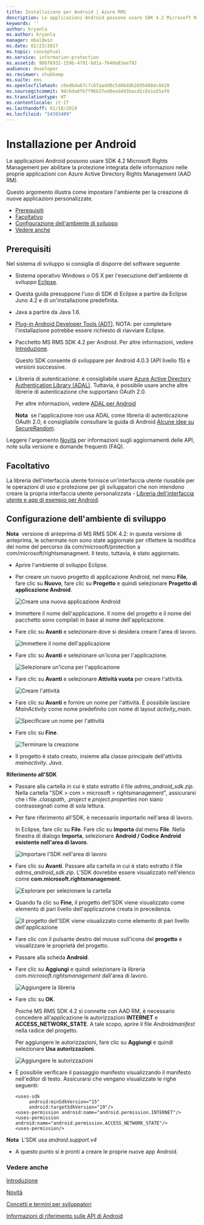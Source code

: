 ```yaml
---
title: Installazione per Android | Azure RMS
description: Le applicazioni Android possono usare SDK 4.2 Microsoft Rights Management per abilitare la protezione integrata nelle proprie applicazioni.
keywords: ''
author: bryanla
ms.author: bryanla
manager: mbaldwin
ms.date: 02/23/2017
ms.topic: conceptual
ms.service: information-protection
ms.assetid: 986f6932-159b-4791-bd1a-7640a83ee792
audience: developer
ms.reviewer: shubhamp
ms.suite: ems
ms.openlocfilehash: c0edbda67c7c6faadd0c5d6bddb2695d88dc8420
ms.sourcegitcommit: 9dc6da0fb7f96b37ed8eadd43bacd1c8a1a55af8
ms.translationtype: HT
ms.contentlocale: it-IT
ms.lasthandoff: 01/18/2019
ms.locfileid: "54393409"
---
```

# <a name="android-setup"></a>Installazione per Android

Le applicazioni Android possono usare SDK 4.2 Microsoft Rights Management per abilitare la protezione integrata delle informazioni nelle proprie applicazioni con Azure Active Directory Rights Management (AAD RM).

Questo argomento illustra come impostare l'ambiente per la creazione di nuove applicazioni personalizzate.

-   [Prerequisiti](#prerequisites)
-   [Facoltativo](#optional)
-   [Configurazione dell'ambiente di sviluppo](#configuring-your-development-environment)
-   [Vedere anche](#see-also)

## <a name="prerequisites"></a>Prerequisiti

Nel sistema di sviluppo si consiglia di disporre del software seguente:

-   Sistema operativo Windows o OS X per l'esecuzione dell'ambiente di sviluppo [Eclipse](https://www.oracle.com/technetwork/java/javase/downloads/jre7-downloads-1880261.html).
-   Questa guida presuppone l'uso di SDK di Eclipse a partire da Eclipse Juno 4.2 e di un'installazione predefinita.
-   Java a partire da Java 1.6.
-   [Plug-in Android Developer Tools (ADT)](https://developer.android.com/studio/install). NOTA: per completare l'installazione potrebbe essere richiesto di riavviare Eclipse.

     

-   Pacchetto MS RMS SDK 4.2 per Android. Per altre informazioni, vedere [Introduzione](get-started.md).

    Questo SDK consente di sviluppare per Android 4.0.3 (API livello 15) e versioni successive.

-   Libreria di autenticazione: è consigliabile usare [Azure Active Directory Authentication Library (ADAL)](https://msdn.microsoft.com/library/jj573266.aspx). Tuttavia, è possibile usare anche altre librerie di autenticazione che supportano OAuth 2.0.

    Per altre informazioni, vedere [ADAL per Android](https://github.com/MSOpenTech/azure-activedirectory-library-for-android)

    **Nota**  se l'applicazione non usa ADAL come libreria di autenticazione OAuth 2.0, è consigliabile consultare la guida di Android [Alcune idee su SecureRandom](https://android-developers.blogspot.com/2013/08/some-securerandom-thoughts.html).

     

Leggere l'argomento [Novità](release-notes.md) per informazioni sugli aggiornamenti delle API, note sulla versione e domande frequenti (FAQ).

## <a name="optional"></a>Facoltativo

La libreria dell'interfaccia utente fornisce un'interfaccia utente riusabile per le operazioni di uso e protezione per gli sviluppatori che non intendono creare la propria interfaccia utente personalizzata - [Libreria dell'interfaccia utente e app di esempio per Android](https://github.com/AzureAD/rms-sdk-ui-for-android).

## <a name="configuring-your-development-environment"></a>Configurazione dell'ambiente di sviluppo

**Nota**  versione di anteprima di MS RMS SDK 4.2: in questa versione di anteprima, le schermate non sono state aggiornate per riflettere la modifica del nome del percorso da com/microsoft/protection a com/microsoft/rightsmanagment. Il testo, tuttavia, è stato aggiornato.

 
-   Aprire l'ambiente di sviluppo Eclipse.
-   Per creare un nuovo progetto di applicazione Android, nel menu **File**, fare clic su **Nuovo**, fare clic su **Progetto** e quindi selezionare **Progetto di applicazione Android**.

    ![Creare una nuova applicazione Android](../media/Android-setup-01c.png)

-   Immettere il nome dell'applicazione. Il nome del progetto e il nome del pacchetto sono compilati in base al nome dell'applicazione.
-   Fare clic su **Avanti** e selezionare dove si desidera creare l'area di lavoro.

    ![Immettere il nome dell'applicazione](../media/Android-setup-02a.jpg)

-   Fare clic su **Avanti** e selezionare un'icona per l'applicazione.

    ![Selezionare un'icona per l'applicazione](../media/Android-setup-03.png)

-   Fare clic su **Avanti** e selezionare **Attività vuota** per creare l'attività.

    ![Creare l'attività](../media/Android-setup-04.png)

-   Fare clic su **Avanti** e fornire un nome per l'attività. È possibile lasciare *MainActivity* come nome predefinito con nome di layout *activity\_main*.

    ![Specificare un nome per l'attività](../media/Android-setup-05a.jpg)

-   Fare clic su **Fine**.

    ![Terminare la creazione](../media/Android-setup-06.jpg)

-   Il progetto è stato creato, insieme alla classe principale dell'attività *mainactivity. Java*.

**Riferimento all'SDK**

- Passare alla cartella in cui è stato estratto il file *adrms\_android\_sdk.zip*. Nella cartella "SDK > com > microsoft > rightsmanagement", assicurarsi che i file *.classpath*, *.project* e *project.properties* non siano contrassegnati come di sola lettura.
- Per fare riferimento all'SDK, è necessario importarlo nell'area di lavoro.

  In Eclipse, fare clic su **File**. Fare clic su **Importa** dal menu **File**. Nella finestra di dialogo **Importa**, selezionare **Android / Codice Android esistente nell'area di lavoro**.

  ![Importare l'SDK nell'area di lavoro](../media/Android-setup-07.png)

- Fare clic su **Avanti**. Passare alla cartella in cui è stato estratto il file *adrms\_android\_sdk.zip*. L'SDK dovrebbe essere visualizzato nell'elenco come **com.microsoft.rightsmanagement**.

  ![Esplorare per selezionare la cartella](../media/Android-setup-08c.jpg)

- Quando fa clic su **Fine**, il progetto dell'SDK viene visualizzato come elemento di pari livello dell'applicazione creata in precedenza.

  ![Il progetto dell'SDK viene visualizzato come elemento di pari livello dell'applicazione](../media/Android-setup-09.jpg)

- Fare clic con il pulsante destro del mouse sull'icona del **progetto** e visualizzare le proprietà del progetto.
- Passare alla scheda **Android**.
- Fare clic su **Aggiungi** e quindi selezionare la libreria *com.microsoft.rightsmanagement* dall'area di lavoro.

  ![Aggiungere la libreria](../media/Android-setup-10b.jpg)

- Fare clic su **OK**.

  Poiché MS RMS SDK 4.2 si connette con AAD RM, è necessario concedere all'applicazione le autorizzazioni **INTERNET** e **ACCESS\_NETWORK\_STATE**. A tale scopo, aprire il file *Androidmanifest* nella radice del progetto.

  Per aggiungere le autorizzazioni, fare clic su **Aggiungi** e quindi selezionare **Usa autorizzazioni**.

  ![Aggiungere le autorizzazioni](../media/Android-setup-11d.jpg)

- È possibile verificare il passaggio manifesto visualizzando il manifesto nell'editor di testo. Assicurarsi che vengano visualizzate le righe seguenti:

  ```
  <uses-sdk
       android:minSdkVersion="15"
       android:targetSdkVersion="19"/>
  <uses-permission android:name="android.permission.INTERNET"/>
  <uses-permission android:name="android.permission.ACCESS_NETWORK_STATE"/>
  <uses-permission/>
  ```

**Nota**  L'SDK usa *android.support.v4*

-   A questo punto si è pronti a creare le proprie nuove app Android.

### <a name="see-also"></a>Vedere anche

[Introduzione](get-started.md)

[Novità](release-notes.md)

[Concetti e termini per sviluppatori](core-concepts.md)

[Informazioni di riferimento sulle API di Android](https://msdn.microsoft.com/library/dn758245.aspx)


